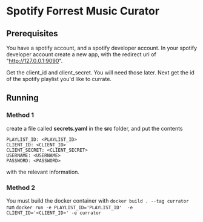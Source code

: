 # Spotify Forrest Music Curator

## Prerequisites

You have a spotify account, and a spotify developer account. In your spotify developer account create a new app, with the redirect uri of "http://127.0.0.1:9090".

Get the client_id and client_secret. You will need those later. Next get the id of the spotify playlist you'd like to currate.

## Running

### Method 1
create a file called **secrets.yaml** in the **src** folder, and put the contents
```
PLAYLIST_ID: <PLAYLIST_ID>
CLIENT_ID: <CLIENT_ID>
CLIENT_SECRET: <CLIENT_SECRET>
USERNAME: <USERNAME>
PASSWORD: <PASSWORD>
```
with the relevant information.

### Method 2
You must build the docker container with `docker build . --tag currator`
run `docker run -e PLAYLIST_ID='PLAYLIST_ID'  -e CLIENT_ID='<CLIENT_ID>' -e currator`
